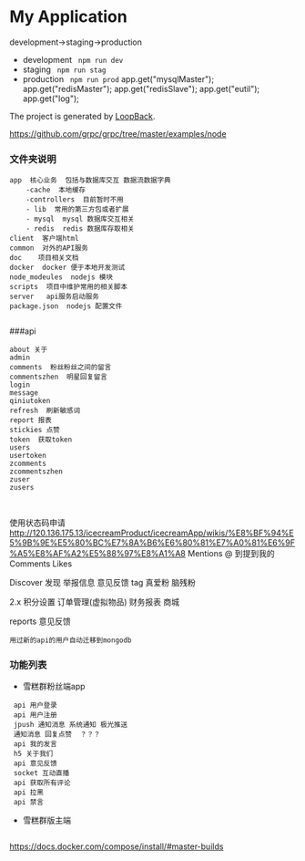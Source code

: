 # My Application


development->staging->production

- development ``` npm run dev```
- staging ``` npm run stag```
- production ``` npm run prod```
   app.get("mysqlMaster");
   app.get("redisMaster");
   app.get("redisSlave");
   app.get("eutil");
    app.get("log");

The project is generated by [LoopBack](http://loopback.io).


https://github.com/grpc/grpc/tree/master/examples/node

### 文件夹说明

``` 
app  核心业务  包括与数据库交互 数据流数据字典
    -cache  本地缓存
    -controllers  目前暂时不用
    - lib  常用的第三方包或者扩展
    - mysql  mysql 数据库交互相关
    - redis  redis 数据库存取相关
client  客户端html 
common  对外的API服务
doc    项目相关文档
docker  docker 便于本地开发测试
node_modeules  nodejs 模块
scripts  项目中维护常用的相关脚本
server   api服务启动服务
package.json  nodejs 配置文件
 

```

###api 

```
about 关于
admin
comments  粉丝粉丝之间的留言
commentszhen  明星回复留言
login
message
qiniutoken
refresh  刷新敏感词
report 报表
stickies 点赞
token  获取token 
users 
usertoken
zcomments
zcommentszhen
zuser
zusers


```


##
使用状态码申请
 http://120.136.175.13/icecreamProduct/icecreamApp/wikis/%E8%BF%94%E5%9B%9E%E5%80%BC%E7%8A%B6%E6%80%81%E7%A0%81%E6%9F%A5%E8%AF%A2%E5%88%97%E8%A1%A8
Mentions  @ 到提到我的
Comments 
Likes


Discover 发现
举报信息
意见反馈
tag  真爱粉   脑残粉

2.x
积分设置
订单管理(虚拟物品)
财务报表
商城


reports 意见反馈


```
用过新的api的用户自动迁移到mongodb 
```



### 功能列表

- 雪糕群粉丝端app 

```
 api 用户登录
 api 用户注册
 jpush 通知消息 系统通知 极光推送
 通知消息 回复点赞  ？？？
 api 我的发言 
 h5 关于我们
 api 意见反馈 
 socket 互动直播
 api 获取所有评论
 api 拉黑
 api 禁言
```

- 雪糕群版主端

```

```


https://docs.docker.com/compose/install/#master-builds




